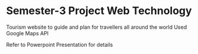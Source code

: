 # Semester-3 Project Web Technology 
Tourism website to guide and plan for travellers all around the world 
Used Google Maps API

Refer to Powerpoint Presentation for details 
